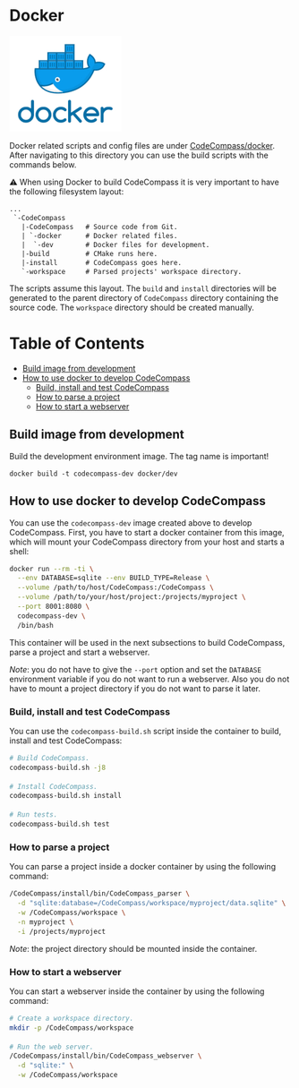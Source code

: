 # Docker

[![Docker](/doc/images/docker.jpg)](https://www.docker.com/)

Docker related scripts and config files are under [CodeCompass/docker](/docker).
After navigating to this directory you can use the build scripts with the
commands below.

:warning: When using Docker to build CodeCompass it is very important to have
the following filesystem layout:

```
...
 `-CodeCompass
   |-CodeCompass   # Source code from Git.
   | `-docker      # Docker related files.
   |  `-dev        # Docker files for development.
   |-build         # CMake runs here.
   |-install       # CodeCompass goes here.
   `-workspace     # Parsed projects' workspace directory.
```

The scripts assume this layout. The `build` and `install` directories will be
generated to the parent directory of `CodeCompass` directory containing the
source code. The `workspace` directory should be created manually.

Table of Contents
=================
* [Build image from development](#build-image-from-development)
* [How to use docker to develop CodeCompass](#how-to-use-docker-to-develop-codecompass)
  * [Build, install and test CodeCompass](#build-install-and-test-codecompass)
  * [How to parse a project](#how-to-parse-a-project)
  * [How to start a webserver](#how-to-start-a-webserver)

## Build image from development
Build the development environment image. The tag name is important!
```
docker build -t codecompass-dev docker/dev
```

## How to use docker to develop CodeCompass
You can use the `codecompass-dev` image created above to develop CodeCompass.
First, you have to start a docker container from this image, which will mount
your CodeCompass directory from your host and starts a shell:
```bash
docker run --rm -ti \
  --env DATABASE=sqlite --env BUILD_TYPE=Release \
  --volume /path/to/host/CodeCompass:/CodeCompass \
  --volume /path/to/your/host/project:/projects/myproject \
  --port 8001:8080 \
  codecompass-dev \
  /bin/bash
```
This container will be used in the next subsections to build CodeCompass,
parse a project and start a webserver.

*Note*: you do not have to give the `--port` option and set the `DATABASE`
environment variable if you do not want to run a webserver. Also you do not
have to mount a project directory if you do not want to parse it later.

### Build, install and test CodeCompass
You can use the `codecompass-build.sh` script inside the container to build,
install and test CodeCompass:
```bash
# Build CodeCompass.
codecompass-build.sh -j8

# Install CodeCompass.
codecompass-build.sh install

# Run tests.
codecompass-build.sh test
```

### How to parse a project
You can parse a project inside a docker container by using the following
command:
```bash
/CodeCompass/install/bin/CodeCompass_parser \
  -d "sqlite:database=/CodeCompass/workspace/myproject/data.sqlite" \
  -w /CodeCompass/workspace \
  -n myproject \
  -i /projects/myproject
```

*Note*: the project directory should be mounted inside the container.

### How to start a webserver
You can start a webserver inside the container by using the following command:
```bash
# Create a workspace directory.
mkdir -p /CodeCompass/workspace

# Run the web server.
/CodeCompass/install/bin/CodeCompass_webserver \
  -d "sqlite:" \
  -w /CodeCompass/workspace
```
